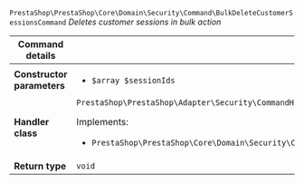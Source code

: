 `PrestaShop\PrestaShop\Core\Domain\Security\Command\BulkDeleteCustomerSessionsCommand`
_Deletes customer sessions in bulk action_

| Command details            |    |
| -------------------------- | -- |
| **Constructor parameters** | <ul> <li>`$array $sessionIds`</li> </ul> |
| **Handler class**          | `PrestaShop\PrestaShop\Adapter\Security\CommandHandler\BulkDeleteCustomerSessionsHandler`  <p> Implements: </p> <ul>  <li>`PrestaShop\PrestaShop\Core\Domain\Security\CommandHandler\BulkDeleteCustomerSessionsHandlerInterface`</li>  |
| **Return type** |  `void`  |
